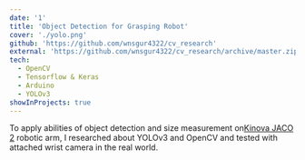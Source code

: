 ```yaml
---
date: '1'
title: 'Object Detection for Grasping Robot'
cover: './yolo.png'
github: 'https://github.com/wnsgur4322/cv_research'
external: 'https://github.com/wnsgur4322/cv_research/archive/master.zip'
tech:
  - OpenCV
  - Tensorflow & Keras
  - Arduino
  - YOLOv3
showInProjects: true
---
```


To apply abilities of object detection and size measurement on<a href="https://www.kinovarobotics.com/sites/default/files/OP-02_2019-05-R01.pdf">Kinova JACO 2</a> robotic arm, I researched about YOLOv3 and OpenCV and tested with attached wrist camera in the real world.
